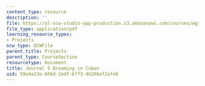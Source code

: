 ```yaml
---
content_type: resource
description: ''
file: https://ol-ocw-studio-app-production.s3.amazonaws.com/courses/wgs-s10-special-topics-in-women-gender-studies-seminar-latina-womens-voices-spring-2010/59e4a13e666d2edfbff346266ef2afe6_MITWGS_S10S10_jrnl_cuban.pdf
file_type: application/pdf
learning_resource_types:
- Projects
ocw_type: OCWFile
parent_title: Projects
parent_type: CourseSection
resourcetype: Document
title: Journal 5 Dreaming in Cuban
uid: 59e4a13e-666d-2edf-bff3-46266ef2afe6
---
```

